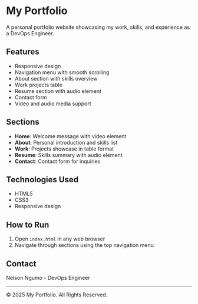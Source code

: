 # My Portfolio

A personal portfolio website showcasing my work, skills, and experience as a DevOps Engineer.

## Features

- Responsive design
- Navigation menu with smooth scrolling
- About section with skills overview
- Work projects table
- Resume section with audio element
- Contact form
- Video and audio media support

## Sections

- **Home**: Welcome message with video element
- **About**: Personal introduction and skills list
- **Work**: Projects showcase in table format
- **Resume**: Skills summary with audio element
- **Contact**: Contact form for inquiries

## Technologies Used

- HTML5
- CSS3
- Responsive design

## How to Run

1. Open `index.html` in any web browser
2. Navigate through sections using the top navigation menu

## Contact

Nelson Ngumo - DevOps Engineer

---
© 2025 My Portfolio. All Rights Reserved.
